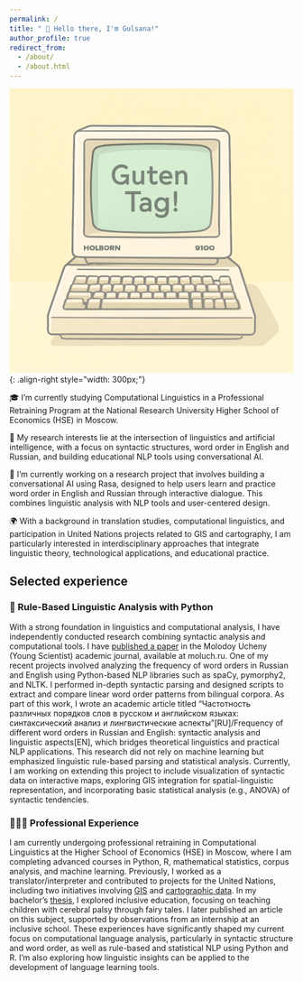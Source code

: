 ```yaml
---
permalink: /
title: " 🌟 Hello there, I'm Gulsana!"
author_profile: true
redirect_from: 
  - /about/
  - /about.html
---
```





![Illustration of combining compiling](/images/comp.png){: .align-right style="width: 300px;"}


🎓 I’m currently studying Computational Linguistics in a Professional Retraining Program at the National Research University Higher School of Economics (HSE) in Moscow.

🧠 My research interests lie at the intersection of linguistics and artificial intelligence, with a focus on syntactic structures, word order in English and Russian, and building educational NLP tools using conversational AI.

🤖 I’m currently working on a research project that involves building a conversational AI using Rasa, designed to help users learn and practice word order in English and Russian through interactive dialogue. This combines linguistic analysis with NLP tools and user-centered design.

🌍 With a background in translation studies, computational linguistics, and participation in United Nations projects related to GIS and cartography, I am particularly interested in interdisciplinary approaches that integrate linguistic theory, technological applications, and educational practice.

## Selected experience

### 📜 Rule-Based Linguistic Analysis with Python

With a strong foundation in linguistics and computational analysis, I have independently conducted research combining syntactic analysis and computational tools. I have [published a paper](https://moluch.ru/archive/565/123930/) in the Molodoy Ucheny (Young Scientist) academic journal, available at moluch.ru. One of my recent projects involved analyzing the frequency of word orders in Russian and English using Python-based NLP libraries such as spaCy, pymorphy2, and NLTK. I performed in-depth syntactic parsing and designed scripts to extract and compare linear word order patterns from bilingual corpora.
As part of this work, I wrote an academic article titled “Частотность различных порядков слов в русском и английском языках: синтаксический анализ и лингвистические аспекты”[RU]/Frequency of different word orders in Russian and English: syntactic analysis and linguistic aspects[EN], which bridges theoretical linguistics and practical NLP applications. This research did not rely on machine learning but emphasized linguistic rule-based parsing and statistical analysis.
Currently, I am working on extending this project to include visualization of syntactic data on interactive maps, exploring GIS integration for spatial-linguistic representation, and incorporating basic statistical analysis (e.g., ANOVA) of syntactic tendencies.

### 👩🏻‍🔬 Professional Experience

I am currently undergoing professional retraining in Computational Linguistics at the Higher School of Economics (HSE) in Moscow, where I am completing advanced courses in Python, R, mathematical statistics, corpus analysis, and machine learning.
Previously, I worked as a translator/interpreter and contributed to projects for the United Nations, including two initiatives involving [GIS](https://www.learningfornature.org/wp-content/uploads/2020/11/Mapping-Nature-for-People-and-Planet_Kazakhstan.pdf) and [cartographic data](https://www.learningfornature.org/wp-content/uploads/2021/03/KAZ_2nd-Workshop-Report_RUS_compressed.pdf). In my bachelor’s [thesis](https://www.academia.edu/129086666/Using_Fairy_Tales_during_English_Lessons_in_Inclusive_Schools_This_thesis_explores_how_fairy_tales_can_be_effectively_used_as_a_teaching_tool_for_English_language_in_inclusive_classrooms), I explored inclusive education, focusing on teaching children with cerebral palsy through fairy tales. I later published an article on this subject, supported by observations from an internship at an inclusive school.
These experiences have significantly shaped my current focus on computational language analysis, particularly in syntactic structure and word order, as well as rule-based and statistical NLP using Python and R. I’m also exploring how linguistic insights can be applied to the development of language learning tools.


